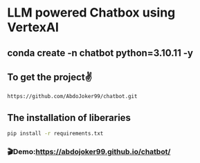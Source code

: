 # LLM powered Chatbox using VertexAI

## conda create -n chatbot python=3.10.11 -y

## To get the project✌️
```clone
https://github.com/AbdoJoker99/chatbot.git
```
## The installation of liberaries
```bash
pip install -r requirements.txt
```
### 🎬Demo:https://abdojoker99.github.io/chatbot/
